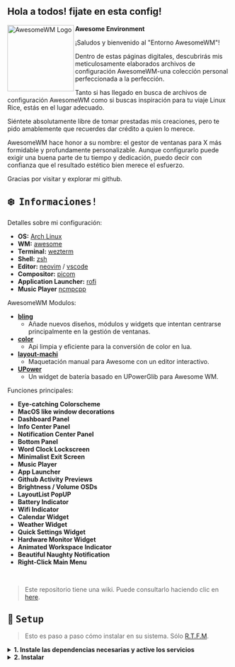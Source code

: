
## Hola a todos! fijate en esta config!

<a href="https://awesomewm.org/"><img alt="AwesomeWM Logo" height="150" align = "left" src="https://awesomewm.org/doc/api/images/AUTOGEN_wibox_logo_logo_and_name.svg"></a>

<b> Awesome Environment </b>

¡Saludos y bienvenido al "Entorno AwesomeWM"!

Dentro de estas páginas digitales, descubrirás mis meticulosamente elaborados archivos de configuración AwesomeWM-una colección personal perfeccionada a la perfección.

Tanto si has llegado en busca de archivos de configuración AwesomeWM como si buscas inspiración para tu viaje Linux Rice, estás en el lugar adecuado.

Siéntete absolutamente libre de tomar prestadas mis creaciones, pero te pido amablemente que recuerdes dar crédito a quien lo merece.

AwesomeWM hace honor a su nombre: el gestor de ventanas para X más formidable y profundamente personalizable. Aunque configurarlo puede exigir una buena parte de tu tiempo y dedicación, puedo decir con confianza que el resultado estético bien merece el esfuerzo.

Gracias por visitar y explorar mi github.

<!-- INFORMATION -->

## :snowflake: ‎ <samp>Informaciones!</samp>

Detalles sobre mi configuración:

- **OS:** [Arch Linux](https://archlinux.org)
- **WM:** [awesome](https://github.com/awesomeWM/awesome)
- **Terminal:** [wezterm](https://github.com/wez/wezterm)
- **Shell:** [zsh](https://www.zsh.org/)
- **Editor:** [neovim](https://github.com/neovim/neovim) / [vscode](https://github.com/microsoft/vscode)
- **Compositor:** [picom](https://github.com/yshui/picom)
- **Application Launcher:** [rofi](https://github.com/davatorium/rofi)
- **Music Player** [ncmpcpp](https://github.com/ncmpcpp/ncmpcpp)

AwesomeWM Modulos:

- **[bling](https://github.com/blingcorp/bling)**
  - Añade nuevos diseños, módulos y widgets que intentan centrarse principalmente en la gestión de ventanas.
- **[color](https://github.com/andOrlando/color)**
  - Api limpia y eficiente para la conversión de color en lua.
- **[layout-machi](https://github.com/xinhaoyuan/layout-machi)**
  - Maquetación manual para Awesome con un editor interactivo.
- **[UPower](https://github.com/Aire-One/awesome-battery_widget)**
  - Un widget de batería basado en UPowerGlib para Awesome WM.
    
Funciones principales:

- **Eye-catching Colorscheme**
- **MacOS like window decorations**
- **Dashboard Panel**
- **Info Center Panel**
- **Notification Center Panel**
- **Bottom Panel**
- **Word Clock Lockscreen**
- **Minimalist Exit Screen**
- **Music Player**
- **App Launcher**
- **Github Activity Previews**
- **Brightness / Volume OSDs**
- **LayoutList PopUP**
- **Battery Indicator**
- **Wifi Indicator**
- **Calendar Widget**
- **Weather Widget**
- **Quick Settings Widget**
- **Hardware Monitor Widget**
- **Animated Workspace Indicator**
- **Beautiful Naughty Notification**
- **Right-Click Main Menu**

<br>

> Este repositorio tiene una wiki. Puede consultarlo haciendo clic en  [here](https://github.com/fito422480/AwesomeWM-Dotfiles/wiki).

<!-- SETUP -->

## :wrench: ‎ <samp>Setup</samp>

> Esto es paso a paso cómo instalar en su sistema. Sólo [R.T.F.M](https://en.wikipedia.org/wiki/RTFM).

<details>
<summary><b>1. Instale las dependencias necesarias y active los servicios</b></summary>
<br>

:warning: ‎ **Estas instrucciones de instalación sólo se proporcionan para Arch Linux (y otras distribuciones basadas en Arch)**

Suponiendo que su _YAY Helper_ is [YAY](https://github.com/Jguer/yay).

> En primer lugar, debes instalar [git version of AwesomeWM](https://github.com/awesomeWM/awesome/).

```sh
yay -S awesome-git
```

> Instalar necesesarias dependencias

```sh
yay -Sy picom-git wezterm rofi acpi acpid acpi_call upower lxappearance-gtk3 \
jq inotify-tools polkit-gnome xdotool xclip gpick ffmpeg blueman redshift \
pipewire pipewire-alsa pipewire-pulse alsa-utils brightnessctl feh maim \
mpv mpd mpc mpdris2 python-mutagen ncmpcpp playerctl --needed
```

> Habilitar Servicios

```sh
systemctl --user enable mpd.service
systemctl --user start mpd.service
```

</details>

<details>
<summary><b>2. Instalar</b></summary>
<br>

> Clonar este repositorio

```sh
git clone --depth 1 --recurse-submodules https://github.com/fito422480/AwesomeWM-Dotfiles.git
cd AwesomeWM-Dotfiles && git submodule update --remote --merge
```

> Copiar config archivos

```sh
cp -r config/* ~/.config/
```

> Instale algunas fuentes (principalmente fuentes de iconos) para que el texto y los iconos se muestren correctamente.

Fuentes Necesarias:

- **Roboto** - [here](https://fonts.google.com/specimen/Roboto)
- **Material Design Icons** - [here](https://github.com/google/material-design-icons)
- **Icomoon** - [here](https://www.dropbox.com/s/hrkub2yo9iapljz/icomoon.zip?dl=0)



> Por último, ahora puedes iniciar sesión con AwesomeWM

En este punto ya has instalado tu sistema. :tada:

Salga de su sesión de escritorio actual e inicie sesión en AwesomeWM

</details>

<!-- MISCELLANEOUS -->

<!-- ## :four_leaf_clover: ‎ <samp>Miscellaneous</samp>

<details>
<summary><b>VSCode Theme</b></summary>
<br>

<a href="#--------">
   <img src="" alt="VSCode theme preview" width="500px">
</a>

:comet: ‎ <samp>Yoru VSCode</samp>

Setup:

1. Install required extension

   - [Customize UI](https://marketplace.visualstudio.com/items?itemName=iocave.customize-ui)
   - [Carbon Product Icons](https://marketplace.visualstudio.com/items?itemName=antfu.icons-carbon)

   note: You can use any themes, but some of the colors will be overwritten by mine

2. copy config file

   ```sh
   cp misc/themes/vscode/User/settings.json ~/.config/Code/User

   ```

</details>

<details>
<summary><b>Neovim Theme</b></summary>
<br>

<a href="#--------">
   <img src="" alt="neovim theme preview" width="500px">
</a>

:cyclone: ‎ <samp>Yoru Neovim</samp>

This is nvchad's port of my aesthetic theme named `yoru`

To get this theme you have to use [nvchad](https://github.com/NvChad/NvChad) as your neovim config, and then apply my theme.

</details>

<details>
<summary><b>GTK Theme</b></summary>
<br>

<a href="#--------">
   <img src="" width="500px">
</a>

:milky_way: ‎ <samp>Yoru gtk theme</samp>

Setup:

1. Copy the themes to the themes folders
   ```sh
   sudo cp -rf misc/themes/gtk/AwesomeWM-Dotfiles/* /usr/share/themes
   cp -rf misc/themes/gtk/AwesomeWM-Dotfiles-GTK4/* ~/.config/gtk-4.0
   ```
2. Add this line on `~/.config/gtk-3.0/settings.ini` for left controls
   ```sh
   gtk-decoration-layout=close,maximize,minimize:menu
   ```

To apply the theme use ~~[lxappearance](https://archlinux.org/packages/community/x86_64/lxappearance)~~ [lxappearance-gtk3](https://archlinux.org/packages/community/x86_64/lxappearance-gtk3)

</details>

<details>
<summary><b>Kvantum Theme</b></summary>
<br>

<a href="#--------">
   <img src="" width="500px">
</a>

:ringed_planet: ‎ <samp>Yoru Kvantum Theme</samp>

Setup:

1. Copy the theme to the `~/.themes/` folders

```sh
cp -rf misc/themes/kvantum ~/.themes/
```

2. To apply the theme use the Kvantum Theme Engine

3. Open **Kvantum** and click `Select a Kvantum theme folder` and locate the theme it should be on `~/.themes/kvantum/Yoru/` and select that folder

4. After that click `Install this theme`

5. Then click the `Change/Delete Theme` section there should be a combo box that says `Select a theme` pick **Yoru** then click `Use this theme`

6. Now you should have the theme enabled and installed

</details>

<details>
<summary><b>Firefox Theme</b></summary>
<br>

<a href="#--------">
   <img src="" alt="firefox theme preview" width="500px">
</a>

:snowman_with_snow: ‎ <samp>Yoru Firefox</samp>

Setup:

1. Go to `about:config` in Firefox.
2. Search for `toolkit.legacyUserProfileCustomizations.stylesheets` and set it to `true`.
3. move the contents from [`misc/themes/firefox`](misc/themes/firefox) to `$HOME/.mozilla/firefox/xxxxxxxx.default-release/chrome`.

</details>

<details>
<summary><b>Discord Theme</b></summary>
<br>

<a href="#--------">
   <img src="" width="500px">
</a>

:speech_balloon: ‎ <samp>Yoru Discord Theme</samp>

Setup:

- Powercord

  Copy the discord folder to the powercord themes folder

  ```sh
  cp -rf misc/themes/discord /PATH/TO/DIRECTORY/WHICH/POWERCORD/IS/INSTALLED/src/Powercord/themes/
  ```

- Betterdiscord

  Copy the discord css to the betterdiscord themes folder

  ```sh
  cp misc/themes/discord/Yoru.theme.css ~/.config/BetterDiscord/themes/
  ```

> :warning: Using 3rd Party Clients are against Discord Terms and Service

</details>

<details>
<summary><b>Telegram Theme</b></summary>
<br>

<a href="#--------">
   <img src="" width="500px">
</a>

:telephone_receiver: <samp>Yoru Telegram Theme</samp>

Setup:

- First Method

  1. Go to: https://t.me/addtheme/yoru

  2. Open the link with your Telegram client of choice

  3. Apply the theme

- Second Method

  1. Open Telegram go to `Settings>Chat Settings>3DotMenu>Create new theme>IMPORT EXISTING THEME`

  2. Locate the theme `misc/telegram/Yoru.tdesktop-theme`

> :warning: This theme will only work on **Telegram Desktop** this won't on `MacOS, Android, and iOS`

</details> 

<details>
<summary><b>Touchpad tap-to-click & natural (reverse) scrolling (<a href="https://wiki.archlinux.org/title/Libinput#Tapping_button_re-mapping">libinput</a>)</b></summary>
<br>

`/etc/X11/xorg.conf.d/30-touchpad.conf`

```cfg
Section "InputClass"
    Identifier "touchpad"
    Driver "libinput"
    MatchIsTouchpad "on"
    Option "Tapping" "on"
    Option "TappingButtonMap" "lmr"
    Option "NaturalScrolling" "true"
EndSection
```

</details> -->

<!-- Yoru Colorscheme -->


